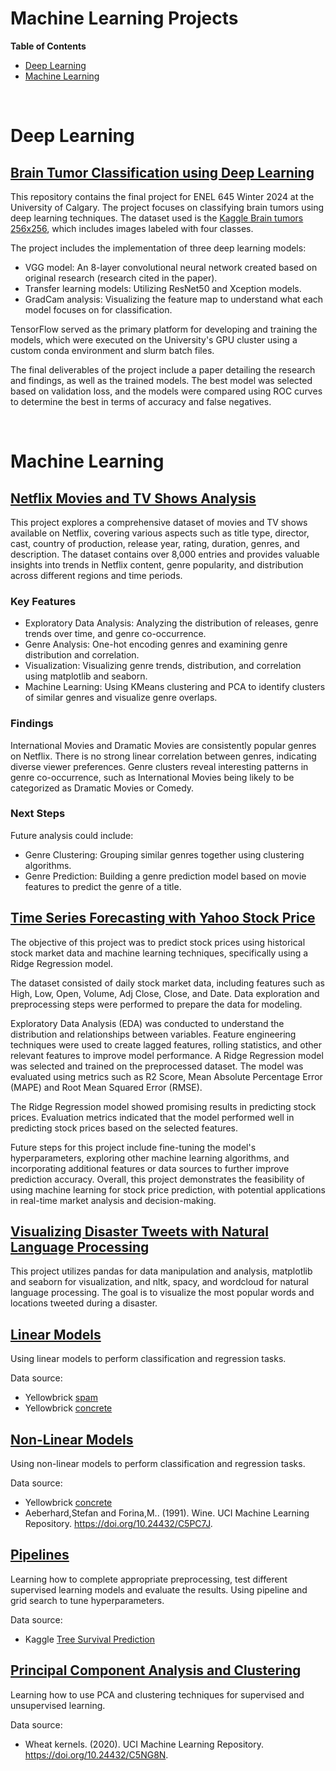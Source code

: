 # Machine Learning Projects

**Table of Contents**

-   [Deep Learning](#deep-learning)
-   [Machine Learning](#machine-learning)

<br>

# Deep Learning

## [Brain Tumor Classification using Deep Learning](./Tumor%20Classification/)

This repository contains the final project for ENEL 645 Winter 2024 at the University of Calgary. The project focuses on classifying brain tumors using deep learning techniques. The dataset used is the [Kaggle Brain tumors 256x256](https://www.kaggle.com/datasets/thomasdubail/brain-tumors-256x256), which includes images labeled with four classes.

The project includes the implementation of three deep learning models:

-   VGG model: An 8-layer convolutional neural network created based on original research (research cited in the paper).
-   Transfer learning models: Utilizing ResNet50 and Xception models.
-   GradCam analysis: Visualizing the feature map to understand what each model focuses on for classification.

TensorFlow served as the primary platform for developing and training the models, which were executed on the University's GPU cluster using a custom conda environment and slurm batch files.

The final deliverables of the project include a paper detailing the research and findings, as well as the trained models. The best model was selected based on validation loss, and the models were compared using ROC curves to determine the best in terms of accuracy and false negatives.

<br>

# Machine Learning

## [Netflix Movies and TV Shows Analysis](./Netflix.ipynb)

This project explores a comprehensive dataset of movies and TV shows available on Netflix, covering various aspects such as title type, director, cast, country of production, release year, rating, duration, genres, and description. The dataset contains over 8,000 entries and provides valuable insights into trends in Netflix content, genre popularity, and distribution across different regions and time periods.

### Key Features

-   Exploratory Data Analysis: Analyzing the distribution of releases, genre trends over time, and genre co-occurrence.
-   Genre Analysis: One-hot encoding genres and examining genre distribution and correlation.
-   Visualization: Visualizing genre trends, distribution, and correlation using matplotlib and seaborn.
-   Machine Learning: Using KMeans clustering and PCA to identify clusters of similar genres and visualize genre overlaps.

### Findings

International Movies and Dramatic Movies are consistently popular genres on Netflix.
There is no strong linear correlation between genres, indicating diverse viewer preferences.
Genre clusters reveal interesting patterns in genre co-occurrence, such as International Movies being likely to be categorized as Dramatic Movies or Comedy.

### Next Steps

Future analysis could include:

-   Genre Clustering: Grouping similar genres together using clustering algorithms.
-   Genre Prediction: Building a genre prediction model based on movie features to predict the genre of a title.

## [Time Series Forecasting with Yahoo Stock Price](./time-series-stocks.ipynb)

The objective of this project was to predict stock prices using historical stock market data and machine learning techniques, specifically using a Ridge Regression model.

The dataset consisted of daily stock market data, including features such as High, Low, Open, Volume, Adj Close, Close, and Date. Data exploration and preprocessing steps were performed to prepare the data for modeling.

Exploratory Data Analysis (EDA) was conducted to understand the distribution and relationships between variables. Feature engineering techniques were used to create lagged features, rolling statistics, and other relevant features to improve model performance. A Ridge Regression model was selected and trained on the preprocessed dataset. The model was evaluated using metrics such as R2 Score, Mean Absolute Percentage Error (MAPE) and Root Mean Squared Error (RMSE).

The Ridge Regression model showed promising results in predicting stock prices. Evaluation metrics indicated that the model performed well in predicting stock prices based on the selected features.

Future steps for this project include fine-tuning the model's hyperparameters, exploring other machine learning algorithms, and incorporating additional features or data sources to further improve prediction accuracy. Overall, this project demonstrates the feasibility of using machine learning for stock price prediction, with potential applications in real-time market analysis and decision-making.

## [Visualizing Disaster Tweets with Natural Language Processing](./NLP-DisasterTweets.ipynb)

This project utilizes pandas for data manipulation and analysis, matplotlib and seaborn for visualization, and nltk, spacy, and wordcloud for natural language processing. The goal is to visualize the most popular words and locations tweeted during a disaster.

## [Linear Models](./Linear%20Models.ipynb)

Using linear models to perform classification and regression tasks.

Data source:

-   Yellowbrick [spam](https://www.scikit-yb.org/en/latest/api/datasets/spam.html)
-   Yellowbrick [concrete](https://www.scikit-yb.org/en/latest/api/datasets/concrete.html)

## [Non-Linear Models](./Non-Linear%20Models.ipynb)

Using non-linear models to perform classification and regression tasks.

Data source:

-   Yellowbrick [concrete](https://www.scikit-yb.org/en/latest/api/datasets/concrete.html)
-   Aeberhard,Stefan and Forina,M.. (1991). Wine. UCI Machine Learning Repository. https://doi.org/10.24432/C5PC7J.

## [Pipelines](./Pipelines.ipynb)

Learning how to complete appropriate preprocessing, test different supervised learning models and evaluate the results. Using pipeline and grid search to tune hyperparameters.

Data source:

-   Kaggle [Tree Survival Prediction](https://www.kaggle.com/datasets/yekenot/tree-survival-prediction)

## [Principal Component Analysis and Clustering](./PCA%20and%20Clustering.ipynb)

Learning how to use PCA and clustering techniques for supervised and unsupervised learning.

Data source:

-   Wheat kernels. (2020). UCI Machine Learning Repository. https://doi.org/10.24432/C5NG8N.
